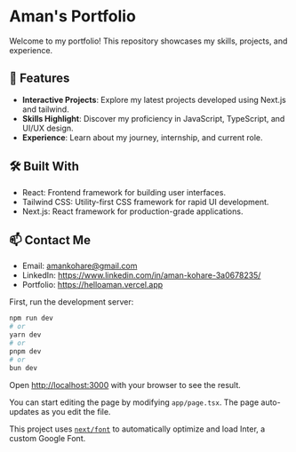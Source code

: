 # Aman's Portfolio

Welcome to my portfolio! This repository showcases my skills, projects, and experience.


## 🚀 Features

- **Interactive Projects**: Explore my latest projects developed using Next.js and tailwind.
- **Skills Highlight**: Discover my proficiency in JavaScript, TypeScript, and UI/UX design.
- **Experience**: Learn about my journey, internship, and current role.


## 🛠️ Built With
- React: Frontend framework for building user interfaces.
- Tailwind CSS: Utility-first CSS framework for rapid UI development.
- Next.js: React framework for production-grade applications.

## 📫 Contact Me
- Email: amankohare@gmail.com
- LinkedIn: https://www.linkedin.com/in/aman-kohare-3a0678235/
- Portfolio: https://helloaman.vercel.app


First, run the development server:

```bash
npm run dev
# or
yarn dev
# or
pnpm dev
# or
bun dev
```

Open [http://localhost:3000](http://localhost:3000) with your browser to see the result.

You can start editing the page by modifying `app/page.tsx`. The page auto-updates as you edit the file.

This project uses [`next/font`](https://nextjs.org/docs/basic-features/font-optimization) to automatically optimize and load Inter, a custom Google Font.


